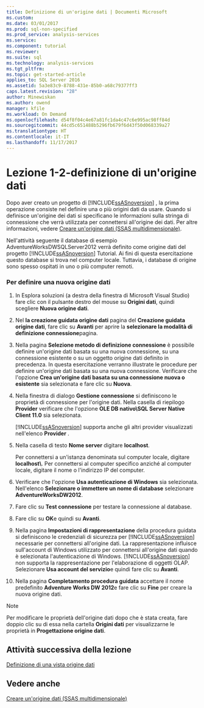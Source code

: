 ```yaml
---
title: Definizione di un'origine dati | Documenti Microsoft
ms.custom: 
ms.date: 03/01/2017
ms.prod: sql-non-specified
ms.prod_service: analysis-services
ms.service: 
ms.component: tutorial
ms.reviewer: 
ms.suite: sql
ms.technology: analysis-services
ms.tgt_pltfrm: 
ms.topic: get-started-article
applies_to: SQL Server 2016
ms.assetid: 5a3e83c9-8788-431e-85b0-a68c79377ff3
caps.latest.revision: "28"
author: Minewiskan
ms.author: owend
manager: kfile
ms.workload: On Demand
ms.openlocfilehash: d54f8f04c4e67a81fc1da4c47c6e995ac98ff84d
ms.sourcegitcommit: 44cd5c651488b5296fb679f6d43f50d068339a27
ms.translationtype: HT
ms.contentlocale: it-IT
ms.lasthandoff: 11/17/2017
---
```

# <a name="lesson-1-2---defining-a-data-source"></a>Lezione 1-2-definizione di un'origine dati
Dopo aver creato un progetto di [!INCLUDE[ssASnoversion](../includes/ssasnoversion-md.md)] , la prima operazione consiste nel definire una o più origini dati da usare. Quando si definisce un'origine dei dati si specificano le informazioni sulla stringa di connessione che verrà utilizzata per connettersi all'origine dei dati. Per altre informazioni, vedere [Creare un'origine dati &#40;SSAS multidimensionale&#41;](../analysis-services/multidimensional-models/create-a-data-source-ssas-multidimensional.md).  
  
Nell'attività seguente il database di esempio AdventureWorksDWSQLServer2012 verrà definito come origine dati del progetto [!INCLUDE[ssASnoversion](../includes/ssasnoversion-md.md)] Tutorial. Ai fini di questa esercitazione questo database si trova nel computer locale. Tuttavia, i database di origine sono spesso ospitati in uno o più computer remoti.  
  
### <a name="to-define-a-new-data-source"></a>Per definire una nuova origine dati  
  
1.  In Esplora soluzioni (a destra della finestra di Microsoft Visual Studio) fare clic con il pulsante destro del mouse su **Origini dati**, quindi scegliere **Nuova origine dati**.  
  
2.  Nel **la creazione guidata origine dati** pagina del **Creazione guidata origine dati**, fare clic su **Avanti** per aprire la **selezionare la modalità di definizione connessione**pagina.  
  
3.  Nella pagina **Selezione metodo di definizione connessione** è possibile definire un'origine dati basata su una nuova connessione, su una connessione esistente o su un oggetto origine dati definito in precedenza. In questa esercitazione verranno illustrate le procedure per definire un'origine dati basata su una nuova connessione. Verificare che l'opzione **Crea un'origine dati basata su una connessione nuova o esistente** sia selezionata e fare clic su **Nuova**.  
  
4.  Nella finestra di dialogo **Gestione connessione** si definiscono le proprietà di connessione per l'origine dati. Nella casella di riepilogo **Provider** verificare che l'opzione **OLE DB nativo\SQL Server Native Client 11.0** sia selezionata.  
  
    [!INCLUDE[ssASnoversion](../includes/ssasnoversion-md.md)] supporta anche gli altri provider visualizzati nell'elenco **Provider** .  
  
5.  Nella casella di testo **Nome server** digitare **localhost**.  
  
    Per connettersi a un'istanza denominata sul computer locale, digitare **localhost\\<instance name>**. Per connettersi al computer specifico anziché al computer locale, digitare il nome o l'indirizzo IP del computer.  
  
6.  Verificare che l'opzione **Usa autenticazione di Windows** sia selezionata. Nell'elenco **Selezionare o immettere un nome di database** selezionare **AdventureWorksDW2012**.  
  
7.  Fare clic su **Test connessione** per testare la connessione al database.  
  
8.  Fare clic su **OK**e quindi su **Avanti**.  
  
9. Nella pagina **Impostazioni di rappresentazione** della procedura guidata si definiscono le credenziali di sicurezza per [!INCLUDE[ssASnoversion](../includes/ssasnoversion-md.md)] necessarie per connettersi all'origine dati. La rappresentazione influisce sull'account di Windows utilizzato per connettersi all'origine dati quando è selezionata l'autenticazione di Windows. [!INCLUDE[ssASnoversion](../includes/ssasnoversion-md.md)] non supporta la rappresentazione per l'elaborazione di oggetti OLAP. Selezionare **Usa account del servizio**e quindi fare clic su **Avanti**.  
  
10. Nella pagina **Completamento procedura guidata** accettare il nome predefinito **Adventure Works DW 2012**e fare clic su **Fine** per creare la nuova origine dati.  
  
> [!NOTE]  
> Per modificare le proprietà dell'origine dati dopo che è stata creata, fare doppio clic su di essa nella cartella **Origini dati** per visualizzarne le proprietà in **Progettazione origine dati**.  
  
## <a name="next-task-in-lesson"></a>Attività successiva della lezione  
[Definizione di una vista origine dati](../analysis-services/lesson-1-3-defining-a-data-source-view.md)  
  
## <a name="see-also"></a>Vedere anche  
[Creare un'origine dati &#40;SSAS multidimensionale&#41;](../analysis-services/multidimensional-models/create-a-data-source-ssas-multidimensional.md)  
  
